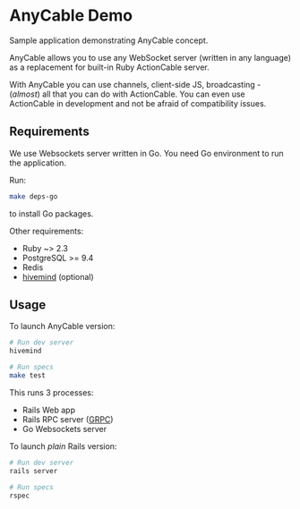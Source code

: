 # AnyCable Demo

Sample application demonstrating AnyCable concept.

AnyCable allows you to use any WebSocket server (written in any language) as a replacement for built-in Ruby ActionCable server.

With AnyCable you can use channels, client-side JS, broadcasting - (_almost_) all that you can do with ActionCable. You can even use ActionCable in development and not be afraid of compatibility issues.

## Requirements

We use Websockets server written in Go. You need Go environment to run the application.

Run:

```sh
make deps-go
```

to install Go packages.

Other requirements:
- Ruby ~> 2.3
- PostgreSQL >= 9.4
- Redis
- [hivemind](https://github.com/DarthSim/hivemind) (optional)


## Usage

To launch AnyCable version:

```sh
# Run dev server
hivemind

# Run specs
make test
```

This runs 3 processes:
- Rails Web app
- Rails RPC server ([GRPC](http://www.grpc.io))
- Go Websockets server

To launch _plain_ Rails version:

```sh
# Run dev server
rails server

# Run specs
rspec
```
